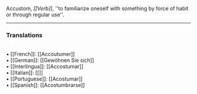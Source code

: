 Accustom, <i>[[Verb]]</i>, ''to familiarize oneself with something by force of habit or through regular use''. 
<HR> <P> <H3>Translations</H3>
<BR>• [[French]]: [[Accoutumer]]
<BR>• [[German]]: [[Gewöhnen Sie sich]]
<BR>• [[Interlingua]]: [[Accostumar]]
<BR>• [[Italian]]: [[]]
<BR>• [[Portuguese]]: [[Acostumar]]
<BR>• [[Spanish]]: [[Acostumbrarse]]
<BR>